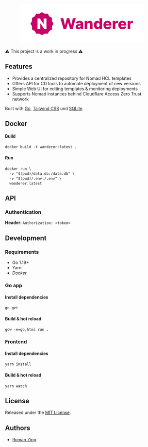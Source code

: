 <p align="center">
  <img src="wordmark.png" />
</p>

⚠️ This project is a work in progress ⚠️ 

## Features

- Provides a centralized repository for Nomad HCL templates
- Offers API for CD tools to automate deployment of new versions
- Simple Web UI for editing templates & monitoring deployments
- Supports Nomad instances behind Cloudflare Access Zero Trust network

Built with [Go](https://go.dev/), [Tailwind CSS](https://tailwindcss.com/) und [SQLite](https://sqlite.org/).

## Docker

#### Build

```shell
docker build -t wanderer:latest .
```

#### Run

```shell
docker run \
  -v "$(pwd)/data.db:/data.db" \
  -v "$(pwd)/.env:/.env" \
  wanderer:latest
```

## API

### Authentication

**Header**: `Authorization: <token>`

## Development

### Requirements

- Go 1.19+
- Yarn
- _Docker_

### Go app

#### Install dependencies

```
go get
```

#### Build & hot reload

```shell
gow -e=go,html run .
```

### Frontend

#### Install dependencies

```
yarn install
```

#### Build & hot reload

```shell
yarn watch
```

## License

Released under the [MIT License](LICENSE.md).

## Authors

- [Roman Zipp](https://github.com/romanzipp)
